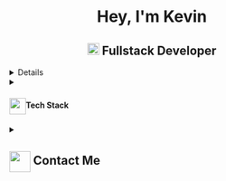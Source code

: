 <h1 align="center">Hey, I'm Kevin</h1>
<h2 align="center">
  <img src="https://komarev.com/ghpvc/?username=kevintata&color=0D1117&style=for-the-badge" alt="Profile Views" style="height:21px;">
  Fullstack Developer
</h2>

<details>
 <details>
  <summary><h4> <img align="center" src="https://github.com/kevintata/kevintata/blob/main/icons/academics.gif" width="29"/>Academics</h4></summary>
  <span><img src="https://img.shields.io/badge/BTECH-[YourUniversity]-1877F2?style=for-the-badge"></span>
  <span><img src="https://img.shields.io/badge/GPA-[YourGPA]-EFEEE9?style=for-the-badge"></span>
 </details>

 <details>
  <summary><h4> <img align="center" src="https://github.com/kevintata/kevintata/blob/main/icons/experience.gif" width="29"/>Experience</h4></summary>
  - **[Your Role] ** at [Company] | [Duration]
    - [Work Description]
 </details>
</details>

<details>
  <summary><h4> <img align="center" src="https://github.com/kevintata/kevintata/blob/main/icons/techstack.gif" width="29"/>Tech Stack</h4></summary>
  ![C++](https://img.shields.io/badge/c++-%2300599C.svg?style=for-the-badge&logo=c%2B%2B&logoColor=white)  
  ![JavaScript](https://img.shields.io/badge/typescript-%23323330.svg?style=for-the-badge&logo=javascript&logoColor=%23F7DF1E) 
  ![React](https://img.shields.io/badge/react-%2320232a.svg?style=for-the-badge&logo=react&logoColor=%2361DAFB) 
</details>

<details>
  <summary><h2> <img align="center" src="https://github.com/kevintata/kevintata/blob/main/icons/Contact.gif" width="37"/> Contact Me</h2></summary>
  <p>
    <i>You can reach out to me via</i>
    <a href="mailto:[your-email]">
      <img align="center" src="https://github.com/kevintata/kevintata/blob/main/icons/Gmail.gif" width="100"/>
    </a>
  </p>
</details>

